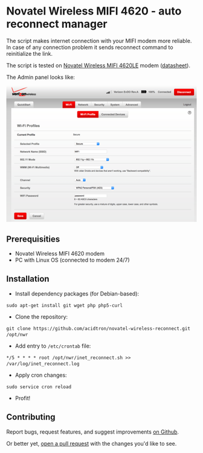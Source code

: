 #  Novatel Wireless MIFI 4620 - auto reconnect manager

The script makes internet connection with your MIFI modem more reliable. In case of any connection problem it sends reconnect command to reinitialize the link.

The script is tested on [Novatel Wireless MIFI 4620LE](http://www.nvtl.com/products/mobile-broadband-solutions/mifi-intelligent-mobile-hotspots/mifi-4620le-3g4g-lte-global-intelligent-mobile-hotspot/) modem ([datasheet](111.pdf)).

The Admin panel looks like:

![Verizon Admin Panel](verizon.png)

## Prerequisities
- Novatel Wireless MIFI 4620 modem
- PC with Linux OS (connected to modem 24/7)

## Installation
- Install dependency packages (for Debian-based):
```
sudo apt-get install git wget php php5-curl
```

- Clone the repository:
```
git clone https://github.com/acidtron/novatel-wireless-reconnect.git /opt/nwr
```

- Add entry to `/etc/crontab` file:
```
*/5 * * * * root /opt/nwr/inet_reconnect.sh >> /var/log/inet_reconnect.log
```

- Apply cron changes:
```
sudo service cron reload
```

- Profit!


## Contributing
Report bugs, request features, and suggest improvements [on Github](https://github.com/acidtron/novatel-wireless-reconnect/issues).

Or better yet, [open a pull request](https://github.com/acidtron/novatel-wireless-reconnect/compare) with the changes you'd like to see.
